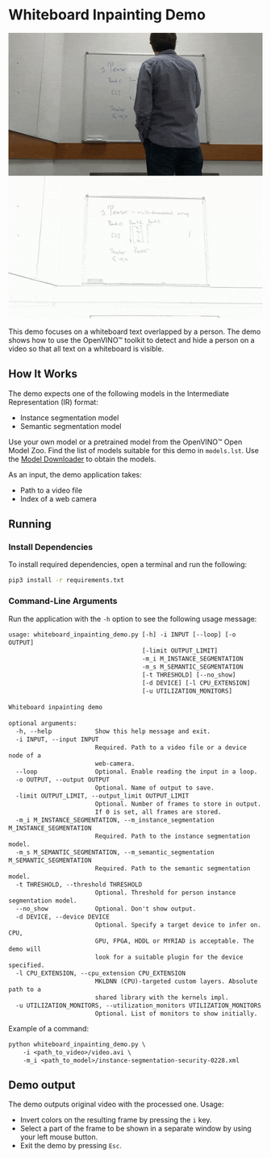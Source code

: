 # Whiteboard Inpainting Demo

![](./whiteboard_inpainting.gif)

This demo focuses on a whiteboard text overlapped by a person. The demo shows
how to use the OpenVINO™ toolkit to detect and hide a person on a
video so that all text on a whiteboard is visible.

## How It Works

The demo expects one of the following models in the Intermediate Representation (IR) format:

* Instance segmentation model
* Semantic segmentation model

Use your own model or a pretrained model from the OpenVINO™ Open Model Zoo.
Find the list of models suitable for this demo in `models.lst`. Use the
[Model Downloader](../../../tools/downloader/README.md) to obtain the models.

As an input, the demo application takes:

* Path to a video file
* Index of a web camera

## Running

### Install Dependencies

To install required dependencies, open a terminal and run the following:

```bash
pip3 install -r requirements.txt
```

### Command-Line Arguments

Run the application with the `-h` option to see the following usage message:

```
usage: whiteboard_inpainting_demo.py [-h] -i INPUT [--loop] [-o OUTPUT]
                                     [-limit OUTPUT_LIMIT]
                                     -m_i M_INSTANCE_SEGMENTATION
                                     -m_s M_SEMANTIC_SEGMENTATION
                                     [-t THRESHOLD] [--no_show]
                                     [-d DEVICE] [-l CPU_EXTENSION]
                                     [-u UTILIZATION_MONITORS]

Whiteboard inpainting demo

optional arguments:
  -h, --help            Show this help message and exit.
  -i INPUT, --input INPUT
                        Required. Path to a video file or a device node of a
                        web-camera.
  --loop                Optional. Enable reading the input in a loop.
  -o OUTPUT, --output OUTPUT
                        Optional. Name of output to save.
  -limit OUTPUT_LIMIT, --output_limit OUTPUT_LIMIT
                        Optional. Number of frames to store in output.
                        If 0 is set, all frames are stored.
  -m_i M_INSTANCE_SEGMENTATION, --m_instance_segmentation M_INSTANCE_SEGMENTATION
                        Required. Path to the instance segmentation model.
  -m_s M_SEMANTIC_SEGMENTATION, --m_semantic_segmentation M_SEMANTIC_SEGMENTATION
                        Required. Path to the semantic segmentation model.
  -t THRESHOLD, --threshold THRESHOLD
                        Optional. Threshold for person instance segmentation model.
  --no_show             Optional. Don't show output.
  -d DEVICE, --device DEVICE
                        Optional. Specify a target device to infer on. CPU,
                        GPU, FPGA, HDDL or MYRIAD is acceptable. The demo will
                        look for a suitable plugin for the device specified.
  -l CPU_EXTENSION, --cpu_extension CPU_EXTENSION
                        MKLDNN (CPU)-targeted custom layers. Absolute path to a
                        shared library with the kernels impl.
  -u UTILIZATION_MONITORS, --utilization_monitors UTILIZATION_MONITORS
                        Optional. List of monitors to show initially.
```

Example of a command:

```
python whiteboard_inpainting_demo.py \
    -i <path_to_video>/video.avi \
    -m_i <path_to_model>/instance-segmentation-security-0228.xml
```

## Demo output

The demo outputs original video with the processed one. Usage:

* Invert colors on the resulting frame by pressing the `i` key.
* Select a part of the frame to be shown in a separate window by using your left mouse button.
* Exit the demo by pressing `Esc`.

